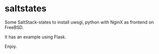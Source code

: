 # saltstates

Some SaltStack-states to install uwsgi, python with NginX as frontend on FreeBSD.

It has an example using Flask.

Enjoy.
